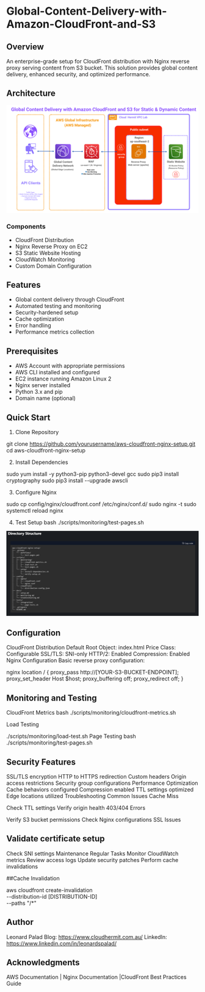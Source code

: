 # Global-Content-Delivery-with-Amazon-CloudFront-and-S3

## Overview
An enterprise-grade setup for CloudFront distribution with Nginx reverse proxy serving content from S3 bucket. This solution provides global content delivery, enhanced security, and optimized performance.

## Architecture
![Architecture Diagram](docs/architect.png)


### Components
- CloudFront Distribution
- Nginx Reverse Proxy on EC2
- S3 Static Website Hosting
- CloudWatch Monitoring
- Custom Domain Configuration

## Features
- Global content delivery through CloudFront
- Automated testing and monitoring
- Security-hardened setup
- Cache optimization
- Error handling
- Performance metrics collection

## Prerequisites
- AWS Account with appropriate permissions
- AWS CLI installed and configured
- EC2 instance running Amazon Linux 2
- Nginx server installed
- Python 3.x and pip
- Domain name (optional)


## Quick Start
1. Clone Repository

git clone https://github.com/yourusername/aws-cloudfront-nginx-setup.git
cd aws-cloudfront-nginx-setup

2. Install Dependencies

sudo yum install -y python3-pip python3-devel gcc
sudo pip3 install cryptography
sudo pip3 install --upgrade awscli

3. Configure Nginx
 
sudo cp config/nginx/cloudfront.conf /etc/nginx/conf.d/
sudo nginx -t
sudo systemctl reload nginx

4. Test Setup
bash
./scripts/monitoring/test-pages.sh


![directory](docs/directory.png)

## Configuration
CloudFront Distribution
Default Root Object: index.html
Price Class: Configurable
SSL/TLS: SNI-only
HTTP/2: Enabled
Compression: Enabled
Nginx Configuration
Basic reverse proxy configuration:

nginx
location / {
    proxy_pass http://[YOUR-S3-BUCKET-ENDPOINT];
    proxy_set_header Host $host;
    proxy_buffering off;
    proxy_redirect off;
}


## Monitoring and Testing
CloudFront Metrics
bash
./scripts/monitoring/cloudfront-metrics.sh

Load Testing

./scripts/monitoring/load-test.sh
Page Testing
bash
./scripts/monitoring/test-pages.sh


## Security Features
SSL/TLS encryption
HTTP to HTTPS redirection
Custom headers
Origin access restrictions
Security group configurations
Performance Optimization
Cache behaviors configured
Compression enabled
TTL settings optimized
Edge locations utilized
Troubleshooting
Common Issues
Cache Miss

Check TTL settings
Verify origin health
403/404 Errors

Verify S3 bucket permissions
Check Nginx configurations
SSL Issues

## Validate certificate setup
Check SNI settings
Maintenance
Regular Tasks
Monitor CloudWatch metrics
Review access logs
Update security patches
Perform cache invalidations


##Cache Invalidation

aws cloudfront create-invalidation \
    --distribution-id [DISTRIBUTION-ID] \
    --paths "/*"


## Author 
Leonard Palad
Blog: https://www.cloudhermit.com.au/ 
LinkedIn: https://www.linkedin.com/in/leonardspalad/


## Acknowledgments
AWS Documentation | Nginx Documentation |CloudFront Best Practices Guide
